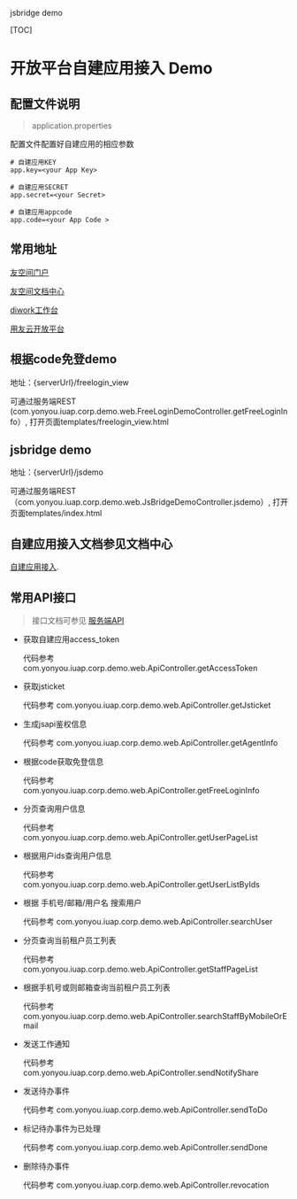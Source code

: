 jsbridge demo

[TOC]

# 开放平台自建应用接入 Demo

## 配置文件说明
> application.properties

配置文件配置好自建应用的相应参数

```
# 自建应用KEY
app.key=<your App Key>

# 自建应用SECRET
app.secret=<your Secret>

# 自建应用appcode
app.code=<your App Code >
```

## 常用地址
[友空间门户](https://ec.diwork.com/portal/home/index#/)

[友空间文档中心](https://open.diwork.com/#/prodService/applyOpen/uspace)

[diwork工作台](https://www.diwork.com/#/)

[用友云开放平台](https://open.diwork.com/#/)

## 根据code免登demo

地址：{serverUrl}/freelogin_view

可通过服务端REST (com.yonyou.iuap.corp.demo.web.FreeLoginDemoController.getFreeLoginInfo）, 打开页面templates/freelogin_view.html

## jsbridge demo

地址：{serverUrl}/jsdemo

可通过服务端REST（com.yonyou.iuap.corp.demo.web.JsBridgeDemoController.jsdemo）, 打开页面templates/index.html

## 自建应用接入文档参见文档中心
[自建应用接入](https://open.diwork.com/#/docs/md2docs/open-api-doc?id=xietong&section=3).

## 常用API接口
> 接口文档可参见 [服务端API](https://open.diwork.com/#/docs/md2docs/open-api-doc?id=xietong&section=16)

- 获取自建应用access_token

  代码参考 com.yonyou.iuap.corp.demo.web.ApiController.getAccessToken

- 获取jsticket

  代码参考 com.yonyou.iuap.corp.demo.web.ApiController.getJsticket

- 生成jsapi鉴权信息

  代码参考 com.yonyou.iuap.corp.demo.web.ApiController.getAgentInfo

- 根据code获取免登信息

  代码参考 com.yonyou.iuap.corp.demo.web.ApiController.getFreeLoginInfo

- 分页查询用户信息

  代码参考 com.yonyou.iuap.corp.demo.web.ApiController.getUserPageList

- 根据用户ids查询用户信息

  代码参考 com.yonyou.iuap.corp.demo.web.ApiController.getUserListByIds

- 根据 手机号/邮箱/用户名 搜索用户

  代码参考 com.yonyou.iuap.corp.demo.web.ApiController.searchUser

- 分页查询当前租户员工列表

  代码参考 com.yonyou.iuap.corp.demo.web.ApiController.getStaffPageList

- 根据手机号或则邮箱查询当前租户员工列表

  代码参考 com.yonyou.iuap.corp.demo.web.ApiController.searchStaffByMobileOrEmail

- 发送工作通知

  代码参考 com.yonyou.iuap.corp.demo.web.ApiController.sendNotifyShare

- 发送待办事件

  代码参考 com.yonyou.iuap.corp.demo.web.ApiController.sendToDo

- 标记待办事件为已处理

  代码参考 com.yonyou.iuap.corp.demo.web.ApiController.sendDone

- 删除待办事件

  代码参考 com.yonyou.iuap.corp.demo.web.ApiController.revocation
